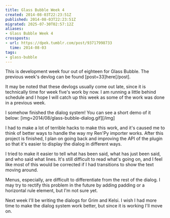 ```yaml
---
title: Glass Bubble Week 4
created: 2014-08-03T22:23:51Z
published: 2014-08-03T22:23:51Z
migrated: 2025-07-30T02:57:12Z
aliases:
- Glass Bubble Week 4
crossposts:
- url: https://dpek.tumblr.com/post/93717998733
  time: 2014-08-03
tags:
- glass-bubble
---
```


This is development week four out of eighteen for Glass Bubble. The previous week's devlog can be found [post=33]here[/post].

It may be noted that these devlogs usually come out late, since it is technically time for week five's work by now. I am running a little behind schedule and I hope I will catch up this week as some of the work was done in a previous week.

I somehow finished the dialog system! You can see a short demo of it below:
[img=2014/08/glass-bubble-dialog.gif][/img]

I had to make a lot of terrible hacks to make this work, and it's caused me to think of better ways to handle the way my Ren'Py importer works. After this project is finished, I plan on going back and improving the API of the plugin so that it's easier to display the dialog in different ways.

I tried to make it easier to tell what has been said, what has just been said, and who said what lines. It's still difficult to read what's going on, and I feel like most of this would be corrected if I had transitions to show the text moving around.

Menus, especially, are difficult to differentiate from the rest of the dialog. I may try to rectify this problem in the future by adding padding or a horizontal rule element, but I'm not sure yet.

Next week I'll be writing the dialogs for Grim and Kelsi. I wish I had more time to make the dialog system work better, but since it is working I'll move on.
